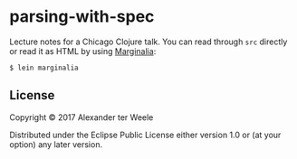 # parsing-with-spec

Lecture notes for a Chicago Clojure talk. You can read through `src`
directly or read it as HTML by using
[Marginalia](https://github.com/gdeer81/marginalia):

```shellsession
$ lein marginalia
```

## License

Copyright © 2017 Alexander ter Weele

Distributed under the Eclipse Public License either version 1.0 or (at
your option) any later version.

